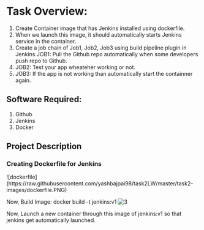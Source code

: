 
<h1>Task Overview:</h1>
<ol>
<li>Create Container image that has Jenkins installed using dockerfile.</li>
<li>When we launch this image, it should automatically starts Jenkins service in the container.</li>
<li>Create a job chain of Job1, Job2, Job3 using build pipeline plugin in Jenkins.</li.
<li>JOB1: Pull the Github repo automatically when some developers push repo to Github.</li>
<li> JOB2: Test your app wheateher working or not.</li>
<li> JOB3: If the app is not working than automatically start the containner again.</li>
</ol>

<h2>Software Required:</h2>
<ol>
<li>Github</li>
<li>Jenkins</li>
<li>Docker</li>
</ol>

<h2>Project Description</h2>
<h3>Creating Dockerfile for Jenkins</h3>
 ![dockerfile](https://raw.githubusercontent.com/yashbajpai98/task2LW/master/task2-images/dockerfile.PNG)

Now, Build Image: docker build -t jenkins:v1
 ![3](https://raw.githubusercontent.com/yashbajpai98/task2LW/master/task2-images/3.PNG)
 
Now, Launch a new container through this image of jenkins:v1 so that jenkins get automatically launched.
 
